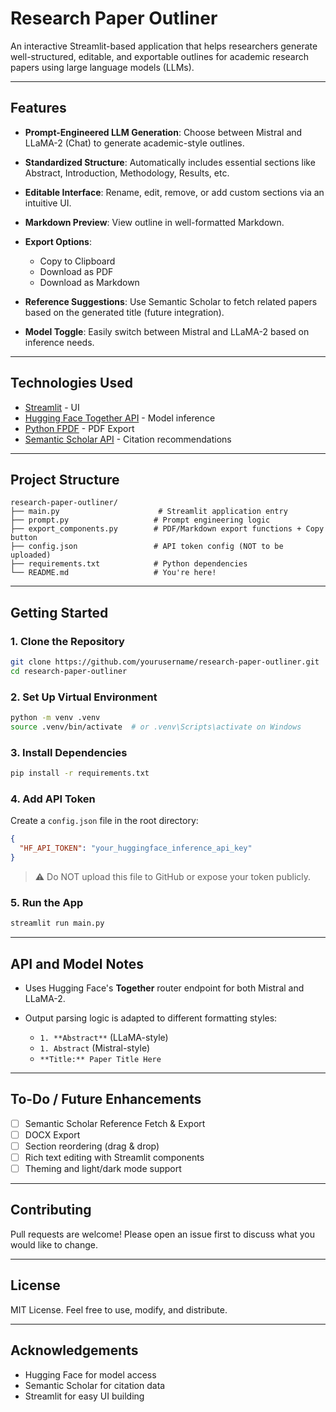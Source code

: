# Research Paper Outliner

An interactive Streamlit-based application that helps researchers generate well-structured, editable, and exportable outlines for academic research papers using large language models (LLMs).

---

##  Features

* **Prompt-Engineered LLM Generation**: Choose between Mistral and LLaMA-2 (Chat) to generate academic-style outlines.
* **Standardized Structure**: Automatically includes essential sections like Abstract, Introduction, Methodology, Results, etc.
* **Editable Interface**: Rename, edit, remove, or add custom sections via an intuitive UI.
* **Markdown Preview**: View outline in well-formatted Markdown.
* **Export Options**:

  * Copy to Clipboard
  * Download as PDF
  *  Download as Markdown
* **Reference Suggestions**: Use Semantic Scholar to fetch related papers based on the generated title (future integration).
* **Model Toggle**: Easily switch between Mistral and LLaMA-2 based on inference needs.

---

##  Technologies Used

* [Streamlit](https://streamlit.io/) - UI
* [Hugging Face Together API](https://huggingface.co/inference-api) - Model inference
* [Python FPDF](https://pyfpdf.readthedocs.io/en/latest/) - PDF Export
* [Semantic Scholar API](https://api.semanticscholar.org/) - Citation recommendations

---

##  Project Structure

```
research-paper-outliner/
├── main.py                      # Streamlit application entry
├── prompt.py                   # Prompt engineering logic
├── export_components.py        # PDF/Markdown export functions + Copy button
├── config.json                 # API token config (NOT to be uploaded)
├── requirements.txt            # Python dependencies
└── README.md                   # You're here!
```

---

##  Getting Started

### 1. Clone the Repository

```bash
git clone https://github.com/yourusername/research-paper-outliner.git
cd research-paper-outliner
```

### 2. Set Up Virtual Environment

```bash
python -m venv .venv
source .venv/bin/activate  # or .venv\Scripts\activate on Windows
```

### 3. Install Dependencies

```bash
pip install -r requirements.txt
```

### 4. Add API Token

Create a `config.json` file in the root directory:

```json
{
  "HF_API_TOKEN": "your_huggingface_inference_api_key"
}
```

> ⚠️ Do NOT upload this file to GitHub or expose your token publicly.

### 5. Run the App

```bash
streamlit run main.py
```

---

## API and Model Notes

* Uses Hugging Face's **Together** router endpoint for both Mistral and LLaMA-2.
* Output parsing logic is adapted to different formatting styles:

  * `1. **Abstract**` (LLaMA-style)
  * `1. Abstract` (Mistral-style)
  * `**Title:** Paper Title Here`

---

## To-Do / Future Enhancements

* [ ] Semantic Scholar Reference Fetch & Export
* [ ] DOCX Export
* [ ] Section reordering (drag & drop)
* [ ] Rich text editing with Streamlit components
* [ ] Theming and light/dark mode support

---

## Contributing

Pull requests are welcome! Please open an issue first to discuss what you would like to change.

---

##  License

MIT License. Feel free to use, modify, and distribute.

---

##  Acknowledgements

* Hugging Face for model access
* Semantic Scholar for citation data
* Streamlit for easy UI building
